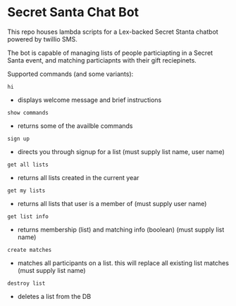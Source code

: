 # Secret Santa Chat Bot

This repo houses lambda scripts for a Lex-backed Secret Stanta chatbot powered by twillio SMS.

The bot is capable of managing lists of people particiapting in a Secret Santa event, and matching particiapnts with their gift reciepinets.

Supported commands (and some variants):

```
hi 
```
* displays welcome message and brief instructions
```
show commands
```
* returns some of the availble commands
```
sign up
```
* directs you through signup for a list (must supply list name, user name)
```
get all lists
```
* returns all lists created in the current year
```
get my lists
```
* returns all lists that user is a member of (must supply user name)
```
get list info
``` 
* returns membership (list) and matching info (boolean) (must supply list name)
```
create matches
```
* matches all participants on a list. this will replace all existing list matches (must supply list name)
```
destroy list
```
* deletes a list from the DB
